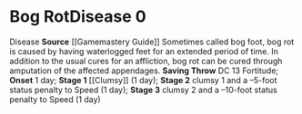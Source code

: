 ﻿---
id: '1'
level: '0'
name: Bog Rot
onset: 1 day
rarity: Common
saving_throw: DC 13 Fortitude
school: null
source: '[[DATABASE/source/Gamemastery Guide|Gamemastery Guide]]'
stage: "Stage 1: clumsy 1 (1 day)Stage 2: clumsy 1 and a \u20135-foot status penalty\
  \ to Speed (1 day)Stage 3: clumsy 2 and a \u201310-foot status penalty to Speed\
  \ (1 day)"
trait:
- '[[DATABASE/trait/Disease|Disease]]'
type: Disease

---
# Bog Rot<span class="item-type">Disease 0</span>

<span class="item-trait">Disease</span>
**Source** [[Gamemastery Guide]]
Sometimes called bog foot, bog rot is caused by having waterlogged feet for an extended period of time. In addition to the usual cures for an affliction, bog rot can be cured through amputation of the affected appendages.
**Saving Throw** DC 13 Fortitude; **Onset** 1 day; **Stage 1** [[Clumsy]] (1 day); **Stage 2** clumsy 1 and a –5-foot status penalty to Speed (1 day); **Stage 3** clumsy 2 and a –10-foot status penalty to Speed (1 day)